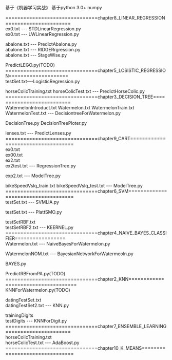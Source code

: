 基于《机器学习实战》 基于python 3.0+ numpy  

===============================chapter8_LINEAR_REGRESSION======================    
ex0.txt --- STDLinearRegression.py    
ex0.txt --- LWLinearRegression.py  

abalone.txt --- PredictAbalone.py  
abalone.txt --- RIDGERrgression.py  
abalone.txt --- StageWise.py  

PredictLEGO.py(TODO)    
===============================chapter5_LOSISTIC_REGRESSION====================    
testSet.txt---LogisticRegression.py

horseColicTraining.txt
horseColicTest.txt --- PredictHorseColic.py
===============================chapter3_DECISION_TREE==========================      
WatermelonIntroduct.txt
Watermelon.txt 
WatermelonTrain.txt  
WatermelonTest.txt --- DecisiontreeForWatermelon.py

DecisionTree.py
DecisionTreePloter.py

lenses.txt --- PredictLenses.py  
===============================chapter9_CART===================================    
ex0.txt  
ex00.txt  
ex2.txt  
ex2test.txt --- RegressionTree.py  

exp2.txt --- ModelTree.py

bikeSpeedVslq_train.txt
bikeSpeedVslq_test.txt --- ModelTree.py  
===============================chapter6_SVM====================================    
testSet.txt --- SVMLiA.py

testSet.txt --- PlattSMO.py

testSetRBF.txt    
testSetRBF2.txt --- KEERNEL.py  
===============================chapter4_NAIVE_BAYES_CLASSIFIER=================  
Watermelon.txt --- NaiveBayesForWatermelon.py  
  
WatermelonNOM.txt --- BayesianNetworkForWatermeoln.py  

BAYES.py

PredictRBFromPA.py(TODO)
===============================chapter2_KNN====================================     
KNNForWatermelon.py(TODO)    

datingTestSet.txt  
datingTestSet2.txt --- KNN.py  

trainingDigits  
testDigits --- KNNForDigit.py
===============================chapter7_ENSEMBLE_LEARNING======================  
horseColicTraining.txt  
horseColicTest.txt --- AdaBoost.py  
===============================chapter10_K_MEANS===============================  
 
 
 
    


